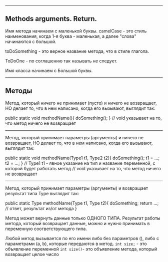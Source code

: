 

---------------------------------

## Methods arguments. Return.

Имя метода начинаем с маленькой буквы.
camelCase - это стиль наименования, когда 1-я буква - маленькая, а далее "слова" начинаются с большой.

toDoSomething - это верное название метода, что в стиле глагола.

ToDoOne - по соглашению так называть не следует.

Имя класса начинаем с Большой буквы.

---------------------------------------------------------

## Методы
Метод, который ничего не принимает (пусто) и ничего не возвращает, НО делает то, что в нем написано, когда его вызывают, выглядит так:

public static void methodName(){ 
    doSomething();
}
// void указывает на то, что метод ничего не возвращает

---------------------------------------------------------

Метод, который принимает параметры (аргументы) и ничего не возвращает, НО делает то, что в нем написано, когда его вызывают, выглядит так:

public static void methodName(Type1 t1, Type2 t2){
    doSomething();
    t1 = ...;
    t2 = ...;
}
// Type1 t1 - явное указание на тип и название переменной, с которой будет работать метод
// void указывает на то, что метод ничего не возвращает

----------------------------------------------------------

Метод, который принимает параметры (аргументы) и возвращает результат типа Type выглядит так:

public static Type methodName(Type t1, Type t2){
    doSomething;
    return ...; // ответ, результат из/от метода
}

Метод может вернуть данные только ОДНОГО ТИПА. 
Результат работы метода, который возвращает данные, можно и нужно принимать в переменную соответствующего типа.

Любой метод вызывается по его имени либо без параметров (), либо с параметрами (a, b), которые передаются
в метод.
        `int size;` - это объявление переменной
        `int size()`- это объявление метода, который возвращает целое число

